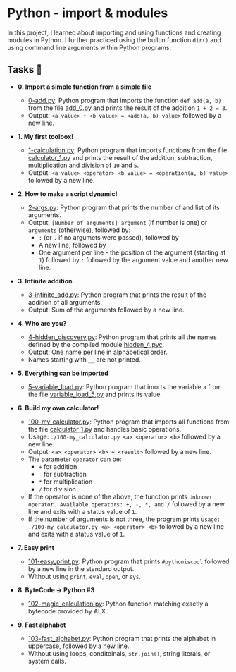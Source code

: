 # Python - import & modules

In this project, I learned about importing and using functions and creating
modules in Python. I further practiced using the builtin function
`dir()` and using command line arguments within Python programs.

## Tasks :page_with_curl:

* **0. Import a simple function from a simple file**
  * [0-add.py](https://github.com/KimberlyPeters/alx-higher_level_programming/blob/master/0x02-python-import_modules/0-add.py): Python program that imports the function `def add(a, b):` from the file [add_0.py](https://github.com/KimberlyPeters/alx-higher_level_programming/blob/master/0x02-python-import_modules/add_0.py) and prints the result of the addition `1 + 2 = 3`.
  * Output: `<a value> + <b value> = <add(a, b) value>` followed by a new line.

* **1. My first toolbox!**
  * [1-calculation.py](https://github.com/KimberlyPeters/alx-higher_level_programming/blob/master/0x02-python-import_modules/1-calculation.py): Python program that imports functions
  from the file [calculator_1.py](https://github.com/KimberlyPeters/alx-higher_level_programming/blob/master/0x02-python-import_modules/calculator_1.py) and prints the result
  of the addition, subtraction, multiplication and division of `10` and `5`.
  * Output: `<a value> <operator> <b value> = <operation(a, b) value>` followed by a new line.

* **2. How to make a script dynamic!**
  * [2-args.py](https://github.com/KimberlyPeters/alx-higher_level_programming/blob/master/0x02-python-import_modules/2-args.py): Python program that prints the number of
  and list of its arguments.
  * Output: `[Number of arguments] argument` (if number is one) or `arguments` (otherwise), followed by:
    * `:` (or `.` if no argumets were passed), followed by
    * A new line, followed by
    * One argument per line - the position of the argument (starting at `1`) followed by `:` followed by the argument value and another new line.

* **3. Infinite addition**
  * [3-infinite_add.py](https://github.com/KimberlyPeters/alx-higher_level_programming/blob/master/0x02-python-import_modules/3-infinite_add.py): Python program that prints the result of the
  addition of all arguments.
  * Output: Sum of the arguments followed by a new line.

* **4. Who are you?**
  * [4-hidden_discovery.py](https://github.com/KimberlyPeters/alx-higher_level_programming/blob/master/0x02-python-import_modules/4-hidden_discovery.py): Python program that prints all the
  names defined by the compiled module [hidden_4.pyc](https://github.com/holbertonschool/0x02.py/raw/master/hidden_4.pyc).
  * Output: One name per line in alphabetical order.
  * Names starting with `__` are not printed.

* **5. Everything can be imported**
  * [5-variable_load.py](https://github.com/KimberlyPeters/alx-higher_level_programming/blob/master/0x02-python-import_modules/5-variable_load.py): Python program that imorts the
  variable `a` from the file [variable_load_5.py](https://github.com/KimberlyPeters/alx-higher_level_programming/blob/master/0x02-python-import_modules/variable_load_5.py) and prints its value.

* **6. Build my own calculator!**
  * [100-my_calculator.py](https://github.com/KimberlyPeters/alx-higher_level_programming/blob/master/0x02-python-import_modules/100-my_calculator.py): Python program that imports all functions
  from the file [calculator_1.py](https://github.com/KimberlyPeters/alx-higher_level_programming/blob/master/0x02-python-import_modules/calculator_1.py) and handles basic operations.
  * Usage: `./100-my_calculator.py <a> <operator> <b>` followed by a new line.
  * Output: `<a> <operator> <b> = <result>` followed by a new line.
  * The parameter `operator` can be:
    * `+` for addition
    * `-` for subtraction
    * `*` for multiplication
    * `/` for division
  * If the operator is none of the above, the function prints `Unknown operator.
  Available operators: +, -, *, and /` followed by a new line and exits
  with a status value of `1`.
  * If the number of arguments is not three, the program prints `Usage: ./100-my_calculator.py <a> <operator> <b>` followed by a new line and exits with a status value of `1`.

* **7. Easy print**
  * [101-easy_print.py](https://github.com/KimberlyPeters/alx-higher_level_programming/blob/master/0x02-python-import_modules/101-easy_print.py): Python program that prints
  `#pythoniscool` followed by a new line in the standard output.
  * Without using `print`, `eval`, `open`, or `sys`.

* **8. ByteCode -> Python #3**
  * [102-magic_calculation.py](https://github.com/KimberlyPeters/alx-higher_level_programming/blob/master/0x02-python-import_modules/102-magic_calculation.py): Python function matching exactly a
  bytecode provided by ALX.

* **9. Fast alphabet**
  * [103-fast_alphabet.py](https://github.com/KimberlyPeters/alx-higher_level_programming/blob/master/0x02-python-import_modules/103-fast_alphabet.py): Python program that prints the alphabet in
  uppercase, followed by a new line.
  * Without using loops, conditoinals, `str.join()`, string literals, or system calls.
